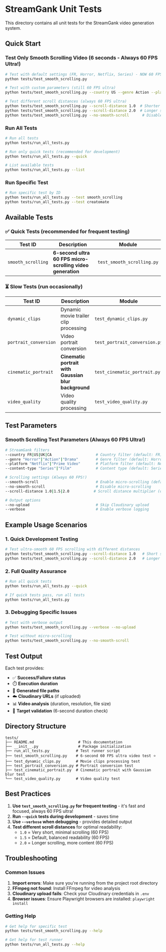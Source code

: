 # StreamGank Unit Tests

This directory contains all unit tests for the StreamGank video generation system.

## Quick Start

### Test Only Smooth Scrolling Video (6 seconds - Always 60 FPS Ultra!)

```bash
# Test with default settings (FR, Horror, Netflix, Series) - NOW 60 FPS ULTRA by default!
python tests/test_smooth_scrolling.py

# Test with custom parameters (still 60 FPS ultra)
python tests/test_smooth_scrolling.py --country US --genre Action --platform "Prime Video" --content-type Film

# Test different scroll distances (always 60 FPS ultra)
python tests/test_smooth_scrolling.py --scroll-distance 1.0  # Shorter scroll
python tests/test_smooth_scrolling.py --scroll-distance 2.0  # Longer scroll
python tests/test_smooth_scrolling.py --no-smooth-scroll      # Disable micro-scrolling
```

### Run All Tests

```bash
# Run all tests
python tests/run_all_tests.py

# Run only quick tests (recommended for development)
python tests/run_all_tests.py --quick

# List available tests
python tests/run_all_tests.py --list
```

### Run Specific Test

```bash
# Run specific test by ID
python tests/run_all_tests.py --test smooth_scrolling
python tests/run_all_tests.py --test creatomate
```

## Available Tests

### ✅ Quick Tests (recommended for frequent testing)

| Test ID            | Description                                                | Module                     |
| ------------------ | ---------------------------------------------------------- | -------------------------- |
| `smooth_scrolling` | **6-second ultra 60 FPS micro-scrolling video generation** | `test_smooth_scrolling.py` |

### ⏳ Slow Tests (run occasionally)

| Test ID               | Description                                          | Module                        |
| --------------------- | ---------------------------------------------------- | ----------------------------- |
| `dynamic_clips`       | Dynamic movie trailer clip processing                | `test_dynamic_clips.py`       |
| `portrait_conversion` | Video portrait conversion                            | `test_portrait_conversion.py` |
| `cinematic_portrait`  | **Cinematic portrait with Gaussian blur background** | `test_cinematic_portrait.py`  |
| `video_quality`       | Video quality processing                             | `test_video_quality.py`       |

## Test Parameters

### Smooth Scrolling Test Parameters (Always 60 FPS Ultra!)

```bash
# StreamGank filters
--country FR|US|UK|CA                    # Country filter (default: FR)
--genre "Horror"|"Action"|"Drama"        # Genre filter (default: Horror)
--platform "Netflix"|"Prime Video"       # Platform filter (default: Netflix)
--content-type "Series"|"Film"           # Content type (default: Series)

# Scrolling settings (Always 60 FPS!)
--smooth-scroll                          # Enable micro-scrolling (default)
--no-smooth-scroll                       # Disable micro-scrolling
--scroll-distance 1.0|1.5|2.0           # Scroll distance multiplier (default: 1.5)

# Output options
--no-upload                              # Skip Cloudinary upload
--verbose                                # Enable verbose logging
```

## Example Usage Scenarios

### 1. Quick Development Testing

```bash
# Test ultra-smooth 60 FPS scrolling with different distances
python tests/test_smooth_scrolling.py --scroll-distance 1.0   # Short scroll
python tests/test_smooth_scrolling.py --scroll-distance 2.0   # Longer scroll
```

### 2. Full Quality Assurance

```bash
# Run all quick tests
python tests/run_all_tests.py --quick

# If quick tests pass, run all tests
python tests/run_all_tests.py
```

### 3. Debugging Specific Issues

```bash
# Test with verbose output
python tests/test_smooth_scrolling.py --verbose --no-upload

# Test without micro-scrolling
python tests/test_smooth_scrolling.py --no-smooth-scroll
```

## Test Output

Each test provides:

-   ✅ **Success/Failure status**
-   ⏱️ **Execution duration**
-   📁 **Generated file paths**
-   ☁️ **Cloudinary URLs** (if uploaded)
-   📊 **Video analysis** (duration, resolution, file size)
-   🎯 **Target validation** (6-second duration check)

## Directory Structure

```
tests/
├── README.md                    # This documentation
├── __init__.py                  # Package initialization
├── run_all_tests.py            # Test runner script
├── test_smooth_scrolling.py    # 6-second 60 FPS ultra video test ⭐
├── test_dynamic_clips.py       # Movie clips processing test
├── test_portrait_conversion.py # Portrait conversion test
├── test_cinematic_portrait.py  # Cinematic portrait with Gaussian blur test
└── test_video_quality.py       # Video quality test
```

## Best Practices

1. **Use `test_smooth_scrolling.py` for frequent testing** - it's fast and focused, always 60 FPS ultra!
2. **Run `--quick` tests during development** - saves time
3. **Use `--verbose` when debugging** - provides detailed output
4. **Test different scroll distances** for optimal readability:
    - `1.0` = Very short, minimal scrolling (60 FPS)
    - `1.5` = Default, balanced readability (60 FPS)
    - `2.0` = Longer scrolling, more content (60 FPS)

## Troubleshooting

### Common Issues

1. **Import errors**: Make sure you're running from the project root directory
2. **FFmpeg not found**: Install FFmpeg for video analysis
3. **Cloudinary upload fails**: Check your Cloudinary credentials in `.env`
4. **Browser issues**: Ensure Playwright browsers are installed: `playwright install`

### Getting Help

```bash
# Get help for specific test
python tests/test_smooth_scrolling.py --help

# Get help for test runner
python tests/run_all_tests.py --help
```
